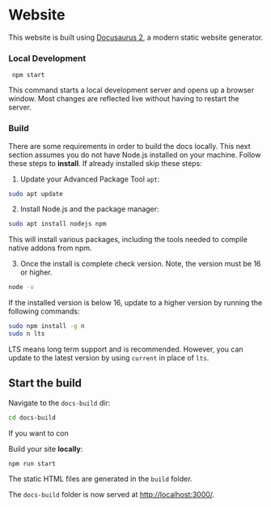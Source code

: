 # Website

This website is built using [Docusaurus 2](https://docusaurus.io/), a modern
static website generator.

### Local Development

```
 npm start
```

This command starts a local development server and opens up a browser window.
Most changes are reflected live without having to restart the server.

### Build

There are some requirements in order to build the docs locally. This next
section assumes you do not have Node.js installed on your machine. Follow these
steps to **install**. If already installed skip these steps:

1. Update your Advanced Package Tool `apt`:

```bash
sudo apt update
```

2. Install Node.js and the package manager:

```bash
sudo apt install nodejs npm
```

This will install various packages, including the tools needed to compile native
addons from npm.

3. Once the install is complete check version. Note, the version must be 16 or
   higher.

```bash
node -v
```

If the installed version is below 16, update to a higher version by running the
following commands:

```bash
sudo npm install -g n
sudo n lts
```

LTS means long term support and is recommended. However, you can update to the
latest version by using `current` in place of `lts`.

## Start the build

Navigate to the `docs-build` dir:

```bash
cd docs-build
```

If you want to con

Build your site **locally**:

```bash
npm run start
```

The static HTML files are generated in the `build` folder.

The `docs-build` folder is now served at
[http://localhost:3000/](http://localhost:3000/).
